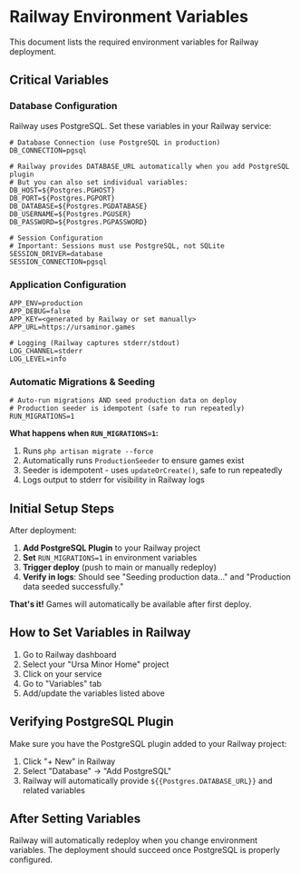 # Railway Environment Variables

This document lists the required environment variables for Railway deployment.

## Critical Variables

### Database Configuration

Railway uses PostgreSQL. Set these variables in your Railway service:

```env
# Database Connection (use PostgreSQL in production)
DB_CONNECTION=pgsql

# Railway provides DATABASE_URL automatically when you add PostgreSQL plugin
# But you can also set individual variables:
DB_HOST=${Postgres.PGHOST}
DB_PORT=${Postgres.PGPORT}
DB_DATABASE=${Postgres.PGDATABASE}
DB_USERNAME=${Postgres.PGUSER}
DB_PASSWORD=${Postgres.PGPASSWORD}

# Session Configuration
# Important: Sessions must use PostgreSQL, not SQLite
SESSION_DRIVER=database
SESSION_CONNECTION=pgsql
```

### Application Configuration

```env
APP_ENV=production
APP_DEBUG=false
APP_KEY=<generated by Railway or set manually>
APP_URL=https://ursaminor.games

# Logging (Railway captures stderr/stdout)
LOG_CHANNEL=stderr
LOG_LEVEL=info
```

### Automatic Migrations & Seeding

```env
# Auto-run migrations AND seed production data on deploy
# Production seeder is idempotent (safe to run repeatedly)
RUN_MIGRATIONS=1
```

**What happens when `RUN_MIGRATIONS=1`:**
1. Runs `php artisan migrate --force`
2. Automatically runs `ProductionSeeder` to ensure games exist
3. Seeder is idempotent - uses `updateOrCreate()`, safe to run repeatedly
4. Logs output to stderr for visibility in Railway logs

## Initial Setup Steps

After deployment:

1. **Add PostgreSQL Plugin** to your Railway project
2. **Set** `RUN_MIGRATIONS=1` in environment variables
3. **Trigger deploy** (push to main or manually redeploy)
4. **Verify in logs**: Should see "Seeding production data..." and "Production data seeded successfully."

**That's it!** Games will automatically be available after first deploy.

## How to Set Variables in Railway

1. Go to Railway dashboard
2. Select your "Ursa Minor Home" project
3. Click on your service
4. Go to "Variables" tab
5. Add/update the variables listed above

## Verifying PostgreSQL Plugin

Make sure you have the PostgreSQL plugin added to your Railway project:
1. Click "+ New" in Railway
2. Select "Database" → "Add PostgreSQL"
3. Railway will automatically provide `${{Postgres.DATABASE_URL}}` and related variables

## After Setting Variables

Railway will automatically redeploy when you change environment variables. The deployment should succeed once PostgreSQL is properly configured.

